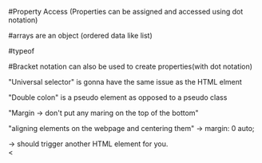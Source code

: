 #Property Access
(Properties can be assigned and accessed using dot notation)

#arrays are an object
(ordered data like list)

#typeof

#Bracket notation can also be used to create properties(with dot notation)

 
<Text Styling>

"Universal selector" is gonna have the same issue as the HTML elment

"Double colon" is a pseudo element as opposed to a pseudo class

"Margin -> don't put any maring on the top of the bottom"

"aligning elements on the webpage
and centering them"
-> margin: 0 auto;

<Navigation>
-> should trigger another HTML element for you.

<nav>
<
